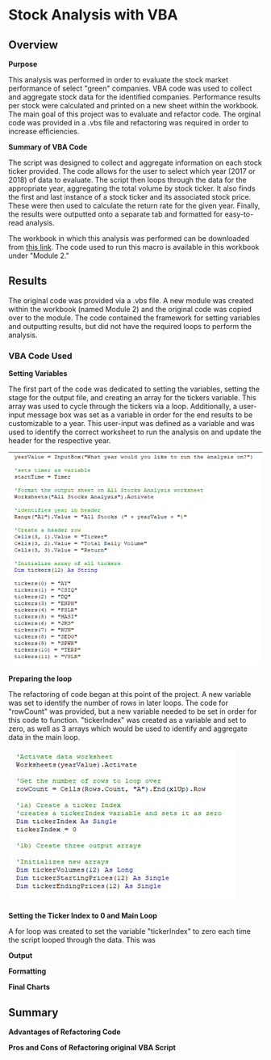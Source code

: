 # Stock Analysis with VBA 
## Overview

**Purpose**

This analysis was performed in order to evaluate the stock market performance of select "green" companies. VBA code was used to collect and aggregate stock data for the identified companies. Performance results per stock were calculated and printed on a new sheet within the workbook. The main goal of this project was to evaluate and refactor code. The orginal code was provided in a .vbs file and refactoring was required in order to increase efficiencies.

**Summary of VBA Code**

The script was designed to collect and aggregate information on each stock ticker provided. The code allows for the user to select which year (2017 or 2018) of data to evaluate. The script then loops through the data for the appropriate year, aggregating the total volume by stock ticker. It also finds the first and last instance of a stock ticker and its associated stock price. These were then used to calculate the return rate for the given year. Finally, the results were outputted onto a separate tab and formatted for easy-to-read analysis.

The workbook in which this analysis was performed can be downloaded from [this link](Challenge/VBA_Challenge.xlsm). The code used to run this macro is available in this workbook under "Module 2."

## Results

The original code was provided via a .vbs file. A new module was created within the workbook (named Module 2) and the original code was copied over to the module. The code contained the framework for setting variables and outputting results, but did not have the required loops to perform the analysis.

### VBA Code Used

**Setting Variables**

The first part of the code was dedicated to setting the variables, setting the stage for the output file, and creating an array for the tickers variable. This array was used to cycle through the tickers via a loop. Additionally, a user-input message box was set as a variable in order for the end results to be customizable to a year. This user-input was defined as a variable and was used to identify the correct worksheet to run the analysis on and update the header for the respective year.

![alt text](https://github.com/sever1sd/stock_analysis/blob/5d38201dbd908dda525fc394eb194cd5cef9a8bd/Challenge/Resources/Code%20sets%20variable.png)

**Preparing the loop**

The refactoring of code began at this point of the project. A new variable was set to identify the number of rows in later loops. The code for "rowCount" was provided, but a new variable needed to be set in order for this code to function. "tickerIndex" was created as a variable and set to zero, as well as 3 arrays which would be used to identify and aggregate data in the main loop.

![alt text](https://github.com/sever1sd/stock_analysis/blob/5d38201dbd908dda525fc394eb194cd5cef9a8bd/Challenge/Resources/Code%20preps%20loop.png)

**Setting the Ticker Index to 0 and Main Loop**

A for loop was created to set the variable "tickerIndex" to zero each time the script looped through the data. This was 



**Output**

**Formatting**

**Final Charts**


## Summary
**Advantages of Refactoring Code**

**Pros and Cons of Refactoring original VBA Script**
